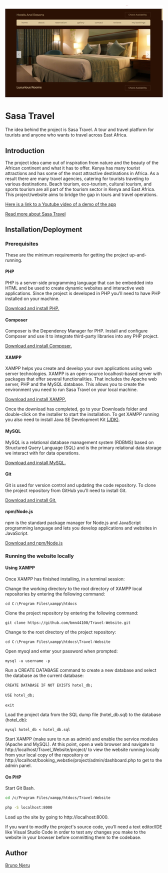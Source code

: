 ![Sasa Travel](https://github.com/bmn44100/Travel-Website/blob/main/sasa%20travel.jpg)


# Sasa Travel

The idea behind the project is Sasa Travel. A tour and travel platform for tourists and anyone who wants to travel across East Africa.

## Introduction

The project idea came out of inspiration from nature and the beauty of the African continent and what it has to offer.
Kenya has many tourist attractions and has some of the most attractive destinations in Africa. As a result there are many travel agencies, catering for tourists traveling to various destinations. Beach tourism, eco-tourism, cultural tourism, and sports tourism are all part of the tourism sector in Kenya and East Africa.
This project/website aims to bridge the gap in tours and travel operations.

[Here is a link to a Youtube video of a demo of the app](https://youtu.be/DyuDOAcpEJo)

[Read more about Sasa Travel](https://www.linkedin.com/pulse/sasa-travel-tour-platform-bruno-njeru)

## Installation/Deployment

### Prerequisites

These are the minimum requirements for getting the project up-and-running.

#### PHP

PHP is a server-side programming language that can be embedded into HTML and be used to create dynamic websites and interactive web applications. Since the project is developed in PHP you'll need to have PHP installed on your machine.

[Download and install PHP.](https://www.php.net/downloads.php)

#### Composer

Composer is the Dependency Manager for PHP. Install and configure Composer and use it to integrate third-party libraries into any PHP project.

[Download and install Composer.](https://getcomposer.org/)

#### XAMPP

XAMPP helps you create and develop your own applications using web server technologies. XAMPP is an open-source localhost-based server with packages that offer several functionalities. That includes the Apache web server, PHP and the MySQL database. This allows you to create the environment you need to run Sasa Travel on your local machine.

[Download and install XAMPP.](https://www.apachefriends.org/download.html)

Once the download has completed, go to your Downloads folder and double-click on the installer to start the installation. To get XAMPP running you also need to install Java SE Development Kit [(JDK)](https://www.oracle.com/java/technologies/downloads/).


#### MySQL

MySQL is a relational database management system (RDBMS) based on Structured Query Language (SQL) and is the primary relational data storage we interact with for data operations.

[Download and install MySQL.](https://dev.mysql.com/downloads/installer/)

#### Git

Git is used for version control and updating the code repository. To clone the project repository from GitHub you'll need to install Git.

[Download and install Git.](https://git-scm.com/downloads)

#### npm/Node.js

npm is the standard package manager for Node.js and JavaScript programming language and lets you develop applications and websites in JavaScript.

[Download and npm/Node.js](https://nodejs.org/en/download)

### Running the website locally

#### Using XAMPP

Once XAMPP has finished installing, in a terminal session:

Change the working directory to the root directory of XAMPP local repositories by entering the following command:

```shell
cd C:\Program Files\xampp\htdocs
```

Clone the project repository by entering the following command:

```shell
git clone https://github.com/bmn44100/Travel-Website.git
```
Change to the root directory of the project repository:

```shell
cd C:\Program Files\xampp\htdocs\Travel-Website
```

Open mysql and enter your password when prompted:

```shell
mysql -u username -p
```
Run a CREATE DATABASE command to create a new database and select the database as the current database:

```mysql
CREATE DATABASE IF NOT EXISTS hotel_db;

USE hotel_db;

exit
```
Load the project data from the SQL dump file (hotel_db.sql) to the database (hotel_db):

```shell
mysql hotel_db < hotel_db.sql
```
Start XAMPP (make sure to run as admin) and enable the service modules (Apache and MySQL). At this point, open a web browser and navigate to http://localhost/Travel_Website/project/ to view the website running locally from your local copy of the repository or http://localhost/booking_webstie/project/admin/dashboard.php to get to the admin panel.

#### On PHP

Start Git Bash.

```bash
cd /c/Program Files/xampp/htdocs/Travel-Website
```

```bash
php -S localhost:8000
```

Load up the site by going to http://localhost:8000.

If you want to modify the project's source code, you’ll need a text editor/IDE like Visual Studio Code in order to test any changes you make to the website in your browser before committing them to the codebase.

## Author

[Bruno Njeru](https://www.linkedin.com/in/bruno-njeru/)
